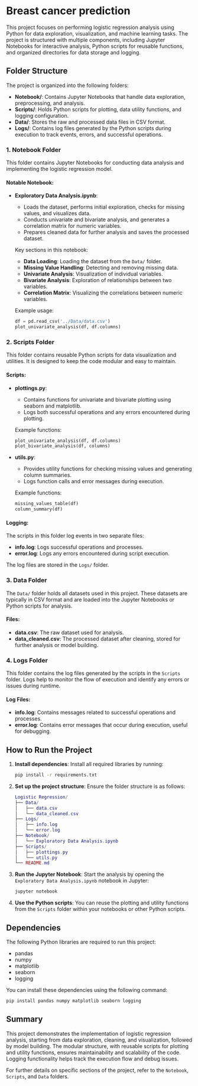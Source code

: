 # Breast cancer prediction

This project focuses on performing logistic regression analysis using Python for data exploration, visualization, and machine learning tasks. The project is structured with multiple components, including Jupyter Notebooks for interactive analysis, Python scripts for reusable functions, and organized directories for data storage and logging.

## Folder Structure

The project is organized into the following folders:

- **Notebook/**: Contains Jupyter Notebooks that handle data exploration, preprocessing, and analysis.
- **Scripts/**: Holds Python scripts for plotting, data utility functions, and logging configuration.
- **Data/**: Stores the raw and processed data files in CSV format.
- **Logs/**: Contains log files generated by the Python scripts during execution to track events, errors, and successful operations.

### 1. Notebook Folder

This folder contains Jupyter Notebooks for conducting data analysis and implementing the logistic regression model.

#### Notable Notebook:

- **Exploratory Data Analysis.ipynb**:

  - Loads the dataset, performs initial exploration, checks for missing values, and visualizes data.
  - Conducts univariate and bivariate analysis, and generates a correlation matrix for numeric variables.
  - Prepares cleaned data for further analysis and saves the processed dataset.

  Key sections in this notebook:

  - **Data Loading**: Loading the dataset from the `Data/` folder.
  - **Missing Value Handling**: Detecting and removing missing data.
  - **Univariate Analysis**: Visualization of individual variables.
  - **Bivariate Analysis**: Exploration of relationships between two variables.
  - **Correlation Matrix**: Visualizing the correlations between numeric variables.

  Example usage:

  ```python
  df = pd.read_csv('../Data/data.csv')
  plot_univariate_analysis(df, df.columns)
  ```

### 2. Scripts Folder

This folder contains reusable Python scripts for data visualization and utilities. It is designed to keep the code modular and easy to maintain.

#### Scripts:

- **plottings.py**:

  - Contains functions for univariate and bivariate plotting using seaborn and matplotlib.
  - Logs both successful operations and any errors encountered during plotting.

  Example functions:

  ```python
  plot_univariate_analysis(df, df.columns)
  plot_bivariate_analysis(df, columns)
  ```

- **utils.py**:

  - Provides utility functions for checking missing values and generating column summaries.
  - Logs function calls and error messages during execution.

  Example functions:

  ```python
  missing_values_table(df)
  column_summary(df)
  ```

#### Logging:

The scripts in this folder log events in two separate files:

- **info.log**: Logs successful operations and processes.
- **error.log**: Logs any errors encountered during script execution.

The log files are stored in the `Logs/` folder.

### 3. Data Folder

The `Data/` folder holds all datasets used in this project. These datasets are typically in CSV format and are loaded into the Jupyter Notebooks or Python scripts for analysis.

#### Files:

- **data.csv**: The raw dataset used for analysis.
- **data_cleaned.csv**: The processed dataset after cleaning, stored for further analysis or model building.

### 4. Logs Folder

This folder contains the log files generated by the scripts in the `Scripts` folder. Logs help to monitor the flow of execution and identify any errors or issues during runtime.

#### Log Files:

- **info.log**: Contains messages related to successful operations and processes.
- **error.log**: Contains error messages that occur during execution, useful for debugging.

## How to Run the Project

1. **Install dependencies**: Install all required libraries by running:

   ```bash
   pip install -r requirements.txt
   ```

2. **Set up the project structure**: Ensure the folder structure is as follows:

   ```lua
   Logistic Regression/
   ├── Data/
   │   ├── data.csv
   │   └── data_cleaned.csv
   ├── Logs/
   │   ├── info.log
   │   └── error.log
   ├── Notebook/
   │   └── Exploratory Data Analysis.ipynb
   ├── Scripts/
   │   ├── plottings.py
   │   └── utils.py
   └── README.md
   ```

3. **Run the Jupyter Notebook**: Start the analysis by opening the `Exploratory Data Analysis.ipynb` notebook in Jupyter:

   ```bash
   jupyter notebook
   ```

4. **Use the Python scripts**: You can reuse the plotting and utility functions from the `Scripts` folder within your notebooks or other Python scripts.

## Dependencies

The following Python libraries are required to run this project:

- pandas
- numpy
- matplotlib
- seaborn
- logging

You can install these dependencies using the following command:

```bash
pip install pandas numpy matplotlib seaborn logging
```

## Summary

This project demonstrates the implementation of logistic regression analysis, starting from data exploration, cleaning, and visualization, followed by model building. The modular structure, with reusable scripts for plotting and utility functions, ensures maintainability and scalability of the code. Logging functionality helps track the execution flow and debug issues.

For further details on specific sections of the project, refer to the `Notebook`, `Scripts`, and `Data` folders.
